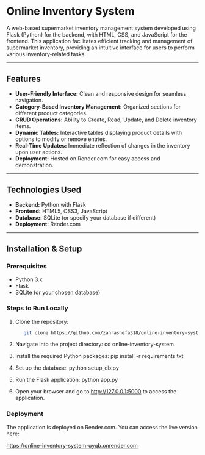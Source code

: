# Online Inventory System

A web-based supermarket inventory management system developed using Flask (Python) for the backend, with HTML, CSS, and JavaScript for the frontend. This application facilitates efficient tracking and management of supermarket inventory, providing an intuitive interface for users to perform various inventory-related tasks.

---

## Features

- **User-Friendly Interface:** Clean and responsive design for seamless navigation.
- **Category-Based Inventory Management:** Organized sections for different product categories.
- **CRUD Operations:** Ability to Create, Read, Update, and Delete inventory items.
- **Dynamic Tables:** Interactive tables displaying product details with options to modify or remove entries.
- **Real-Time Updates:** Immediate reflection of changes in the inventory upon user actions.
- **Deployment:** Hosted on Render.com for easy access and demonstration.

---

## Technologies Used

- **Backend:** Python with Flask
- **Frontend:** HTML5, CSS3, JavaScript
- **Database:** SQLite (or specify your database if different)
- **Deployment:** Render.com

---

## Installation & Setup

### Prerequisites

- Python 3.x
- Flask
- SQLite (or your chosen database)

### Steps to Run Locally

1. Clone the repository:

   ```bash
      git clone https://github.com/zahrashefa318/online-inventory-system.git
   
2. Navigate into the project directory:
     cd online-inventory-system
3. Install the required Python packages:
      pip install -r requirements.txt
4. Set up the database:
      python setup_db.py
5. Run the Flask application:
      python app.py
6. Open your browser and go to http://127.0.0.1:5000 to access the application.

### Deployment

The application is deployed on Render.com. You can access the live version here:

https://online-inventory-system-uyqb.onrender.com


